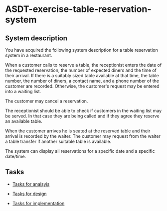 # ASDT-exercise-table-reservation-system

## System description

You have acquired the following system description for a table reservation system in a restaurant.

When a customer calls to reserve a table, the receptionist enters the date of the requested reservation, the number of expected diners and the time of their arrival. If there is a suitably sized table available at that time, the table number, the number of diners, a contact name, and a phone number of the customer are recorded.  Otherwise, the customer's request may be entered into a waiting list.

The customer may cancel a reservation.

The receptionist should be able to check if customers in the waiting list may be served. In that case they are being called and if they agree they reserve an available table.

When the customer arrives he is seated at the reserved table and their arrival is recorded by the waiter.  The customer may request from the waiter a table transfer if another suitable table is available.  

The system can display all reservations for a specific date and a specific date/time.  

## Tasks

- [Tasks for analsyis](docs/Tasks%20for%20analysis.md)

- [Tasks for design](docs/Tasks%20for%20design.md)

- [Tasks for implementation](docs/Tasks%20for%20implementation.md)
